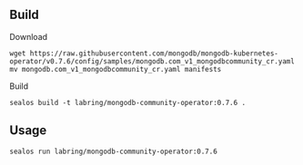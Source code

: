 ## Build
Download 

```
wget https://raw.githubusercontent.com/mongodb/mongodb-kubernetes-operator/v0.7.6/config/samples/mongodb.com_v1_mongodbcommunity_cr.yaml
mv mongodb.com_v1_mongodbcommunity_cr.yaml manifests
```
Build
```
sealos build -t labring/mongodb-community-operator:0.7.6 .
```

## Usage
```
sealos run labring/mongodb-community-operator:0.7.6
```

